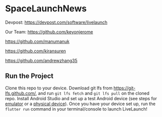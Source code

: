 # SpaceLaunchNews

Devpost: https://devpost.com/software/livelaunch

Our Team:
https://github.com/keyonjerome

https://github.com/manumanuk

https://github.com/kiransuren

https://github.com/andrewzhang35

## Run the Project
Clone this repo to your device. Download git lfs from https://git-lfs.github.com/, and run `git lfs fetch` and `git lfs pull` on the cloned repo. Install Android Studio and set up a test Android device (see steps for [emulator](https://developer.android.com/studio/run/emulator) or a [physical device](https://developer.android.com/studio/run/device)). Once you have your device set up, run the `flutter run` command in your terminal/console to launch LiveLaunch!
